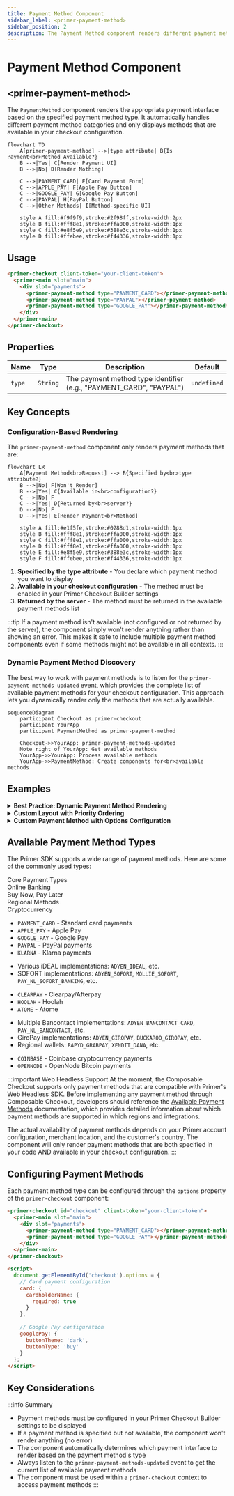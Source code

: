 ```yaml
---
title: Payment Method Component
sidebar_label: <primer-payment-method>
sidebar_position: 2
description: The Payment Method component renders different payment method interfaces based on their type and availability in your configuration.
---
```


# Payment Method Component
## \<primer-payment-method\>

The `PaymentMethod` component renders the appropriate payment interface based on the specified payment method type. It automatically handles different payment method categories and only displays methods that are available in your checkout configuration.

```mermaid
flowchart TD
    A[primer-payment-method] -->|type attribute| B{Is Payment<br>Method Available?}
    B -->|Yes| C[Render Payment UI]
    B -->|No| D[Render Nothing]
    
    C -->|PAYMENT_CARD| E[Card Payment Form]
    C -->|APPLE_PAY| F[Apple Pay Button]
    C -->|GOOGLE_PAY| G[Google Pay Button]
    C -->|PAYPAL| H[PayPal Button]
    C -->|Other Methods| I[Method-specific UI]
    
    style A fill:#f9f9f9,stroke:#2f98ff,stroke-width:2px
    style B fill:#fff8e1,stroke:#ffa000,stroke-width:1px
    style C fill:#e8f5e9,stroke:#388e3c,stroke-width:1px
    style D fill:#ffebee,stroke:#f44336,stroke-width:1px
```

## Usage

```html
<primer-checkout client-token="your-client-token">
  <primer-main slot="main">
    <div slot="payments">
      <primer-payment-method type="PAYMENT_CARD"></primer-payment-method>
      <primer-payment-method type="PAYPAL"></primer-payment-method>
      <primer-payment-method type="GOOGLE_PAY"></primer-payment-method>
    </div>
  </primer-main>
</primer-checkout>
```

## Properties

| Name   | Type     | Description                                                             | Default     |
|--------|----------|-------------------------------------------------------------------------|-------------|
| `type` | `String` | The payment method type identifier (e.g., "PAYMENT_CARD", "PAYPAL")     | `undefined` |

## Key Concepts

### Configuration-Based Rendering

The `primer-payment-method` component only renders payment methods that are:

```mermaid
flowchart LR
    A[Payment Method<br>Request] --> B{Specified by<br>type attribute?}
    B -->|No| F[Won't Render]
    B -->|Yes| C{Available in<br>configuration?}
    C -->|No| F
    C -->|Yes| D{Returned by<br>server?}
    D -->|No| F
    D -->|Yes| E[Render Payment<br>Method]
    
    style A fill:#e1f5fe,stroke:#0288d1,stroke-width:1px
    style B fill:#fff8e1,stroke:#ffa000,stroke-width:1px
    style C fill:#fff8e1,stroke:#ffa000,stroke-width:1px
    style D fill:#fff8e1,stroke:#ffa000,stroke-width:1px
    style E fill:#e8f5e9,stroke:#388e3c,stroke-width:1px
    style F fill:#ffebee,stroke:#f44336,stroke-width:1px
```

1. **Specified by the type attribute** - You declare which payment method you want to display
2. **Available in your checkout configuration** - The method must be enabled in your Primer Checkout Builder settings
3. **Returned by the server** - The method must be returned in the available payment methods list

:::tip
If a payment method isn't available (not configured or not returned by the server), the component simply won't render anything rather than showing an error. This makes it safe to include multiple payment method components even if some methods might not be available in all contexts.
:::

### Dynamic Payment Method Discovery

The best way to work with payment methods is to listen for the `primer-payment-methods-updated` event, which provides the complete list of available payment methods for your checkout configuration. This approach lets you dynamically render only the methods that are actually available.

```mermaid
sequenceDiagram
    participant Checkout as primer-checkout
    participant YourApp
    participant PaymentMethod as primer-payment-method
    
    Checkout->>YourApp: primer-payment-methods-updated
    Note right of YourApp: Get available methods
    YourApp->>YourApp: Process available methods
    YourApp->>PaymentMethod: Create components for<br>available methods
```

## Examples

<details>
<summary><strong>Best Practice: Dynamic Payment Method Rendering</strong></summary>

This example shows how to listen for available payment methods and dynamically render them:

```html
<primer-checkout id="checkout" client-token="your-client-token">
  <primer-main slot="main">
    <div slot="payments" id="payment-methods-container">
      <!-- Payment methods will be inserted here -->
    </div>
  </primer-main>
</primer-checkout>

<script>
  const checkout = document.getElementById('checkout');
  
  checkout.addEventListener('primer-payment-methods-updated', (event) => {
    const paymentMethods = event.detail;
    const container = document.getElementById('payment-methods-container');
    
    // Clear previous content
    container.innerHTML = '';
    
    // Render all available payment methods
    paymentMethods.toArray().forEach(method => {
      container.innerHTML += `
        <div class="payment-method-item">
          <primer-payment-method type="${method.type}"></primer-payment-method>
        </div>
      `;
    });
  });
</script>
```
</details>

<details>
<summary><strong>Custom Layout with Priority Ordering</strong></summary>

This example shows how to create a custom layout where certain payment methods are prioritized:

```html
<primer-checkout id="checkout" client-token="your-client-token">
  <primer-main slot="main">
    <div slot="payments">
      <!-- Prioritize card payment (only displays if available) -->
      <div class="primary-payment-method">
        <primer-payment-method type="PAYMENT_CARD"></primer-payment-method>
      </div>
      
      <!-- Digital wallets section -->
      <div id="wallets-container" class="payment-section">
        <h3>Quick Checkout</h3>
        <div class="wallet-methods">
          <primer-payment-method type="APPLE_PAY"></primer-payment-method>
          <primer-payment-method type="GOOGLE_PAY"></primer-payment-method>
        </div>
      </div>
      
      <!-- Other methods will be dynamically added here -->
      <div id="other-methods-container" class="payment-section"></div>
    </div>
  </primer-main>
</primer-checkout>

<script>
  const checkout = document.getElementById('checkout');
  
  // Define payment method categories
  const walletTypes = ['APPLE_PAY', 'GOOGLE_PAY'];
  const priorityTypes = ['PAYMENT_CARD', 'APPLE_PAY', 'GOOGLE_PAY'];
  
  checkout.addEventListener('primer-payment-methods-updated', (event) => {
    const paymentMethods = event.detail;
    const allMethods = paymentMethods.toArray();
    const otherContainer = document.getElementById('other-methods-container');
    const walletsContainer = document.getElementById('wallets-container');
    
    // Check if any wallet methods are available
    const hasWallets = allMethods.some(method => walletTypes.includes(method.type));
    
    // Hide wallets container if no wallet methods are available
    if (!hasWallets) {
      walletsContainer.style.display = 'none';
    }
    
    // Add other payment methods (excluding priority ones)
    const otherMethods = allMethods.filter(method => !priorityTypes.includes(method.type));
    
    if (otherMethods.length > 0) {
      otherContainer.innerHTML = '<h3>Other Payment Options</h3>';
      
      otherMethods.forEach(method => {
        otherContainer.innerHTML += `
          <div class="payment-method-item">
            <primer-payment-method type="${method.type}"></primer-payment-method>
          </div>
        `;
      });
    } else {
      otherContainer.style.display = 'none';
    }
  });
</script>
```
</details>

<details>
<summary><strong>Custom Payment Method with Options Configuration</strong></summary>

```html
<primer-checkout id="checkout" client-token="your-client-token">
  <primer-main slot="main">
    <div slot="payments">
      <primer-payment-method type="PAYMENT_CARD"></primer-payment-method>
    </div>
  </primer-main>
</primer-checkout>

<script>
  const checkout = document.getElementById('checkout');
  
  // Configure card payment options
  checkout.options = {
    card: {
      cardholderName: {
        required: true
      },
      allowedCardNetworks: ['visa', 'mastercard', 'amex']
    }
  };
</script>
```
</details>

## Available Payment Method Types

The Primer SDK supports a wide range of payment methods. Here are some of the commonly used types:

<div class="tabs-container">
<div class="tabs">
<div class="tab core active">Core Payment Types</div>
<div class="tab banking">Online Banking</div>
<div class="tab bnpl">Buy Now, Pay Later</div>
<div class="tab regional">Regional Methods</div>
<div class="tab crypto">Cryptocurrency</div>
</div>

<div class="tab-content core active">

- `PAYMENT_CARD` - Standard card payments
- `APPLE_PAY` - Apple Pay
- `GOOGLE_PAY` - Google Pay
- `PAYPAL` - PayPal payments
- `KLARNA` - Klarna payments

</div>

<div class="tab-content banking">

- Various iDEAL implementations: `ADYEN_IDEAL`, etc.
- SOFORT implementations: `ADYEN_SOFORT`, `MOLLIE_SOFORT`, `PAY_NL_SOFORT_BANKING`, etc.

</div>

<div class="tab-content bnpl">

- `CLEARPAY` - Clearpay/Afterpay
- `HOOLAH` - Hoolah
- `ATOME` - Atome

</div>

<div class="tab-content regional">

- Multiple Bancontact implementations: `ADYEN_BANCONTACT_CARD`, `PAY_NL_BANCONTACT`, etc.
- GiroPay implementations: `ADYEN_GIROPAY`, `BUCKAROO_GIROPAY`, etc.
- Regional wallets: `RAPYD_GRABPAY`, `XENDIT_DANA`, etc.

</div>

<div class="tab-content crypto">

- `COINBASE` - Coinbase cryptocurrency payments
- `OPENNODE` - OpenNode Bitcoin payments

</div>
</div>

:::important Web Headless Support
At the moment, the Composable Checkout supports only payment methods that are compatible with Primer's Web Headless SDK. Before implementing any payment method through Composable Checkout, developers should reference the [Available Payment Methods](https://primer.io/docs/payment-methods/available-payment-methods) documentation, which provides detailed information about which payment methods are supported in which regions and integrations.

The actual availability of payment methods depends on your Primer account configuration, merchant location, and the customer's country. The component will only render payment methods that are both specified in your code AND available in your checkout configuration.
:::

## Configuring Payment Methods

Each payment method type can be configured through the `options` property of the `primer-checkout` component:

```html
<primer-checkout id="checkout" client-token="your-client-token">
  <primer-main slot="main">
    <div slot="payments">
      <primer-payment-method type="PAYMENT_CARD"></primer-payment-method>
      <primer-payment-method type="GOOGLE_PAY"></primer-payment-method>
    </div>
  </primer-main>
</primer-checkout>

<script>
  document.getElementById('checkout').options = {
    // Card payment configuration
    card: {
      cardholderName: {
        required: true
      }
    },
    
    // Google Pay configuration
    googlePay: {
      buttonTheme: 'dark',
      buttonType: 'buy'
    }
  };
</script>
```

## Key Considerations

:::info Summary
- Payment methods must be configured in your Primer Checkout Builder settings to be displayed
- If a payment method is specified but not available, the component won't render anything (no error)
- The component automatically determines which payment interface to render based on the payment method's type
- Always listen to the `primer-payment-methods-updated` event to get the current list of available payment methods
- The component must be used within a `primer-checkout` context to access payment methods
  :::
